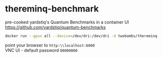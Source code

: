 # thereminq-benchmark
pre-cooked yardstiq's Quantum Benchmarks in a container UI <br>
https://github.com/yardstiq/quantum-benchmarks
````bash
docker run --gpus all --device=/dev/dri:/dev/dri -d twobombs/thereminq-benchmark <br>
````
point your browser to `http:\\localhost:6080` <br>
VNC UI - default password `00000000` <br>
